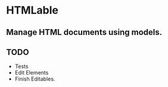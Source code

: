 # HTMLable
## Manage HTML documents using models.

## TODO

- Tests
- Edit Elements
- Finish Editables.